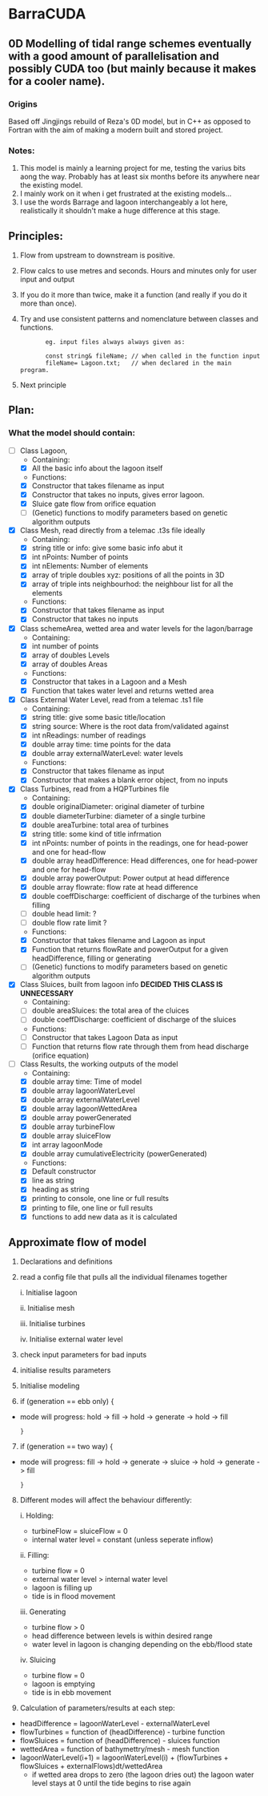 # BarraCUDA

## 0D Modelling of tidal range schemes eventually with a good amount of parallelisation and possibly CUDA too (but mainly because it makes for a cooler name).

### Origins
Based off Jingjings rebuild of Reza's 0D model, but in C++ as opposed to Fortran with the aim of making a modern built and stored project.

### Notes:
  1. This model is mainly a learning project for me, testing the varius bits aong the way. Probably has at least six months before its anywhere near the existing model.
  2. I mainly work on it when i get frustrated at the existing models...
  3. I use the words Barrage and lagoon interchangeably a lot here, realistically it shouldn't make a huge difference at this stage.

## Principles:
  1. Flow from upstream to downstream is positive.
  2. Flow calcs to use metres and seconds. Hours and minutes only for user input and output
  3. If you do it more than twice, make it a function (and really if you do it more than once).
  4. Try and use consistent patterns and nomenclature between classes and functions. 
                
                eg. input files always always given as:
                
                const string& fileName; // when called in the function input
                fileName= Lagoon.txt;   // when declared in the main program.
                
  5. Next principle

## Plan:
### What the model should contain:
- [ ] Class Lagoon, 
   - Containing:
   - [x] All the basic info about the lagoon itself
   - Functions:
   - [x] Constructor that takes filename as input
   - [x] Constructor that takes no inputs, gives error lagoon.
   - [x] Sluice gate flow from orifice equation
   - [ ] (Genetic) functions to modify parameters based on genetic algorithm outputs
   
- [x] Class Mesh, read directly from a telemac .t3s file ideally
   - Containing:
   - [x] string title or info: give some basic info abut it
   - [x] int nPoints: Number of points
   - [x] int nElements: Number of elements
   - [x] array of triple doubles xyz: positions of all the points in 3D
   - [x] array of triple ints neighbourhod: the neighbour list for all the elements
   - Functions:
   - [x] Constructor that takes filename as input
   - [x] Constructor that takes no inputs
 
 - [x] Class schemeArea, wetted area and water levels for the lagon/barrage
   - Containing:
   - [x] int number of points
   - [x] array of doubles Levels
   - [x] array of doubles Areas
   - Functions:
   - [x] Constructor that takes in a Lagoon and a Mesh
   - [x] Function that takes water level and returns wetted area
   
- [x] Class External Water Level, read from a telemac .ts1 file
   - Containing:
  - [x] string title: give some basic title/location
  - [x] string source: Where is the root data from/validated against
  - [x] int nReadings: number of readings
  - [x] double array time: time points for the data
  - [x] double array externalWaterLevel: water levels
  - Functions:
  - [x] Constructor that takes filename as input
  - [x] Constructor that makes a blank error object, from no inputs
  
- [x] Class Turbines, read from a HQPTurbines file
   - Containing:
  - [x] double originalDiameter: original diameter of turbine
  - [x] double diameterTurbine: diameter of a single turbine
  - [x] double areaTurbine: total area of turbines
  - [x] string title: some kind of title infrmation
  - [x] int nPoints: number of points in the readings, one for head-power and one for head-flow
  - [x] double array headDifference: Head differences, one for head-power and one for head-flow
  - [x] double array powerOutput: Power output at head difference
  - [x] double array flowrate: flow rate at head difference
  - [x] double coeffDischarge: coefficient of discharge of the turbines when filling
  - [ ] double head limit: ?
  - [ ] double flow rate limit ?
  - Functions:
  - [x] Constructor that takes filename and Lagoon as input
  - [x] Function that returns flowRate and powerOutput for a given headDifference, filling or generating
  - [ ] (Genetic) functions to modify parameters based on genetic algorithm outputs
  
- [x] Class Sluices, built from lagoon info **DECIDED THIS CLASS IS UNNECESSARY**
   - Containing:
  - [ ] double areaSluices: the total area of the cluices
  - [ ] double coeffDischarge: coefficient of discharge of the sluices
  - Functions:
  - [ ] Constructor that takes Lagoon Data as input
  - [ ] Function that returns flow rate through them from head discharge (orifice equation)
  
 - [ ] Class Results, the working outputs of the model
    - Containing:
   - [x] double array time: Time of model
   - [x] double array lagoonWaterLevel
   - [x] double array externalWaterLevel
   - [x] double array lagoonWettedArea
   - [x] double array powerGenerated
   - [x] double array turbineFlow
   - [x] double array sluiceFlow
   - [x] int array lagoonMode
   - [x] double array cumulativeElectricity (powerGenerated)
    - Functions:
   - [x] Default constructor
   - [x] line as string
   - [x] heading as string
   - [x] printing to console, one line or full results
   - [x] printing to file, one line or full results
   - [x] functions to add new data as it is calculated
 
## Approximate flow of model
1. Declarations and definitions
2. read a config file that pulls all the individual filenames together
  
    i. Initialise lagoon
  
    ii. Initialise mesh
  
    iii. Initialise turbines
  
    iv. Initialise external water level
  
3. check input parameters for bad inputs
4. initialise results parameters
5. Initialise modeling
6. if (generation == ebb only) {
  - mode will progress: hold -> fill -> hold -> generate -> hold -> fill
  
        }
  
7. if (generation == two way) {
  - mode will progress: fill -> hold -> generate -> sluice -> hold -> generate -> fill
  
        }
  
8. Different modes will affect the behaviour differently:
   
   i. Holding:
   - turbineFlow = sluiceFlow = 0
   - internal water level = constant (unless seperate inflow)
   
   ii. Filling:
   - turbine flow = 0
   - external water level > internal water level
   - lagoon is filling up
   - tide is in flood movement
   
   iii. Generating
   - turbine flow > 0 
   - head difference between levels is within desired range
   - water level in lagoon is changing depending on the ebb/flood state
   
   iv. Sluicing
   - turbine flow = 0
   - lagoon is emptying
   - tide is in ebb movement
9. Calculation of parameters/results at each step:
  - headDifference = lagoonWaterLevel - externalWaterLevel
  - flowTurbines = function of (headDifference) - turbine function
  - flowSluices = function of (headDifference) - sluices function
  - wettedArea = function of bathymettry/mesh - mesh function
  - lagoonWaterLevel(i+1) = lagoonWaterLevel(i) + (flowTurbines + flowSluices + externalFlows)dt/wettedArea
    - if wetted area drops to zero (the lagoon dries out) the lagoon water level stays at 0 until the tide begins to rise again
